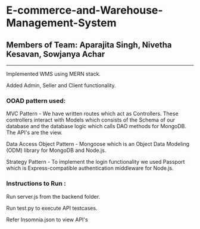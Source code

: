# E-commerce-and-Warehouse-Management-System

## Members of Team: Aparajita Singh, Nivetha Kesavan, Sowjanya Achar
-----------------------------------------------------------------------

Implemented WMS using MERN stack. 

Added Admin, Seller and Client functionality. 

### OOAD pattern used: 

MVC Pattern - We have written routes which act as Controllers. These controllers interact with Models which consists of the Schema of our database and the database logic which calls DAO methods for MongoDB. The API's are the view.

Data Access Object Pattern - Mongoose which is an Object Data Modeling (ODM) library for MongoDB and Node.js.

Strategy Pattern - To implement the login functionality we used Passport which is Express-compatible authentication middleware for Node.js.

### Instructions to Run : 

Run server.js from the backend folder. 

Run test.py to execute API testcases. 

Refer Insomnia.json to view API's
